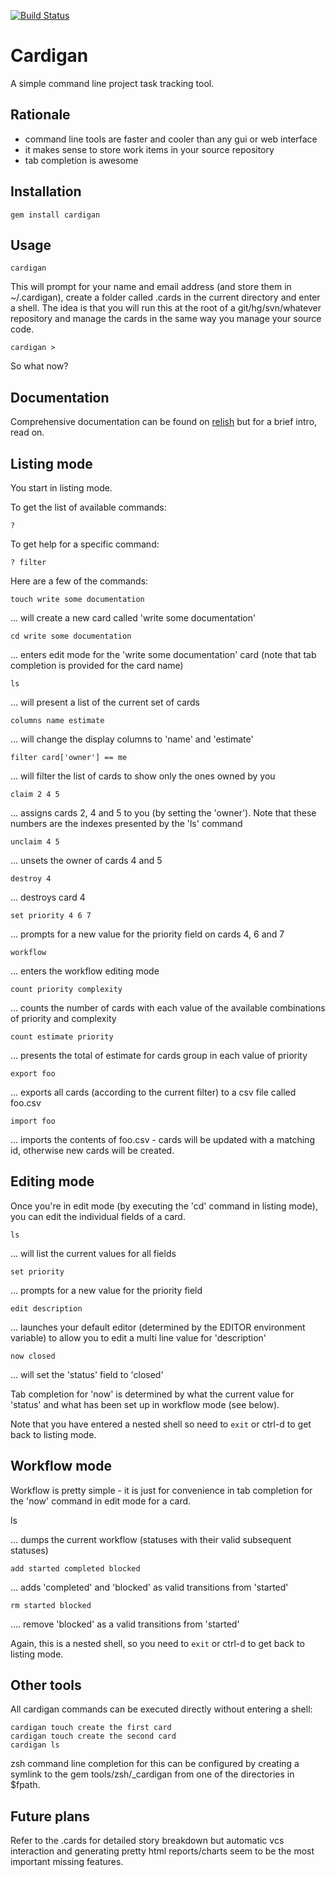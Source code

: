 [![Build Status](https://secure.travis-ci.org/markryall/cardigan.png)](http://travis-ci.org/markryall/cardigan)

# Cardigan

A simple command line project task tracking tool.

## Rationale

* command line tools are faster and cooler than any gui or web interface
* it makes sense to store work items in your source repository 
* tab completion is awesome

## Installation

    gem install cardigan

## Usage

    cardigan

This will prompt for your name and email address (and store them in ~/.cardigan), create a folder called .cards in the current directory and enter a shell.  The idea is that you will run this at the root of a git/hg/svn/whatever repository and manage the cards in the same way you manage your source code.

    cardigan >

So what now?

## Documentation

Comprehensive documentation can be found on [relish](https://www.relishapp.com/cardigan) but for a brief intro, read on.

## Listing mode

You start in listing mode.

To get the list of available commands:

    ?

To get help for a specific command:

    ? filter

Here are a few of the commands:

    touch write some documentation

... will create a new card called 'write some documentation'

    cd write some documentation

... enters edit mode for the 'write some documentation' card (note that tab completion is provided for the card name)

    ls

... will present a list of the current set of cards

    columns name estimate
    
... will change the display columns to 'name' and 'estimate'

    filter card['owner'] == me

... will filter the list of cards to show only the ones owned by you

    claim 2 4 5

... assigns cards 2, 4 and 5 to you (by setting the 'owner'). Note that these numbers are the indexes presented by the 'ls' command

    unclaim 4 5
  
... unsets the owner of cards 4 and 5

    destroy 4

... destroys card 4

    set priority 4 6 7

... prompts for a new value for the priority field on cards 4, 6 and 7

    workflow

... enters the workflow editing mode

    count priority complexity

... counts the number of cards with each value of the available combinations of priority and complexity

    count estimate priority

... presents the total of estimate for cards group in each value of priority

    export foo

... exports all cards (according to the current filter) to a csv file called foo.csv    

    import foo

... imports the contents of foo.csv - cards will be updated with a matching id, otherwise new cards will be created.

## Editing mode

Once you're in edit mode (by executing the 'cd' command in listing mode), you can edit the individual fields of a card.

    ls

... will list the current values for all fields

    set priority

... prompts for a new value for the priority field

    edit description

... launches your default editor (determined by the EDITOR environment variable) to allow you
to edit a multi line value for 'description'

    now closed

... will set the 'status' field to 'closed'

Tab completion for 'now' is determined by what the current value for 'status' and what has
been set up in workflow mode (see below).

Note that you have entered a nested shell so need to `exit` or ctrl-d to get back to listing
mode.

## Workflow mode

Workflow is pretty simple - it is just for convenience in tab completion for the 'now' command in edit mode for a card.

   ls

... dumps the current workflow (statuses with their valid subsequent statuses)

    add started completed blocked

... adds 'completed' and 'blocked' as valid transitions from 'started'

    rm started blocked

.... remove 'blocked' as a valid transitions from 'started'

Again, this is a nested shell, so you need to `exit` or ctrl-d to get back to listing mode.

## Other tools

All cardigan commands can be executed directly without entering a shell:

    cardigan touch create the first card
    cardigan touch create the second card
    cardigan ls

zsh command line completion for this can be configured by creating a symlink to the gem tools/zsh/_cardigan from one of the directories in $fpath.

## Future plans

Refer to the .cards for detailed story breakdown but automatic vcs interaction and generating pretty html reports/charts seem to be the most important missing features.
